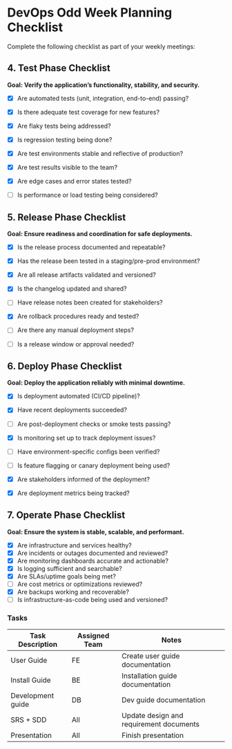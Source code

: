 # DevOps Odd Week Planning Checklist

Complete the following checklist as part of your weekly meetings:

## 4. Test Phase Checklist
**Goal: Verify the application’s functionality, stability, and security.**

- [x] Are automated tests (unit, integration, end-to-end) passing?
- [x] Is there adequate test coverage for new features?
- [x] Are flaky tests being addressed?
- [x] Is regression testing being done?
- [x] Are test environments stable and reflective of production?
- [x] Are test results visible to the team?
- [x] Are edge cases and error states tested?
- [ ] Is performance or load testing being considered?


## 5. Release Phase Checklist
**Goal: Ensure readiness and coordination for safe deployments.**

- [x] Is the release process documented and repeatable?
- [x] Has the release been tested in a staging/pre-prod environment?
- [x] Are all release artifacts validated and versioned?
- [x] Is the changelog updated and shared?
- [ ] Have release notes been created for stakeholders?
- [x] Are rollback procedures ready and tested?
- [ ] Are there any manual deployment steps?
- [ ] Is a release window or approval needed?



## 6. Deploy Phase Checklist
**Goal: Deploy the application reliably with minimal downtime.**

- [x] Is deployment automated (CI/CD pipeline)?
- [x] Have recent deployments succeeded?
- [ ] Are post-deployment checks or smoke tests passing?
- [x] Is monitoring set up to track deployment issues?
- [ ] Have environment-specific configs been verified?
- [ ] Is feature flagging or canary deployment being used?
- [X] Are stakeholders informed of the deployment?
- [x] Are deployment metrics being tracked?


## 7. Operate Phase Checklist
**Goal: Ensure the system is stable, scalable, and performant.**

- [x] Are infrastructure and services healthy?
- [x] Are incidents or outages documented and reviewed?
- [x] Are monitoring dashboards accurate and actionable?
- [x] Is logging sufficient and searchable?
- [x] Are SLAs/uptime goals being met?
- [ ] Are cost metrics or optimizations reviewed?
- [X] Are backups working and recoverable?
- [ ] Is infrastructure-as-code being used and versioned?

### Tasks
| Task Description | Assigned Team | Notes |
|------------------|---------------|-------|
| User Guide | FE | Create user guide documentation | 
| Install Guide | BE | Installation guide documentation |
| Development guide | DB | Dev guide documentation |
| SRS + SDD | All | Update design and requirement documents |
| Presentation | All | Finish presentation |
